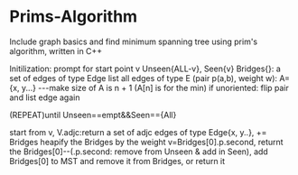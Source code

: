 # Prims-Algorithm
Include graph basics and find minimum spanning tree using prim's algorithm, written in C++ 

Initilization:
prompt for start point v
Unseen{ALL-v}, Seen{v}
Bridges{}: a set of edges of type Edge
list all edges of type E (pair p(a,b), weight w): A={x, y...}   ---make size of A is n + 1 (A[n] is for the min)
   if unoriented: flip pair and list edge again
 
(REPEAT)until Unseen==empt&&Seen=={All}

start from v, V.adjc:return a set of adjc edges of type Edge{x, y..}, += Bridges
heapify the Bridges by the weight
v=Bridges[0].p.second,
returnt the Bridges[0]--(.p.second: remove from Unseen & add in Seen), add Bridges[0] to MST and remove it from Bridges, or return it

